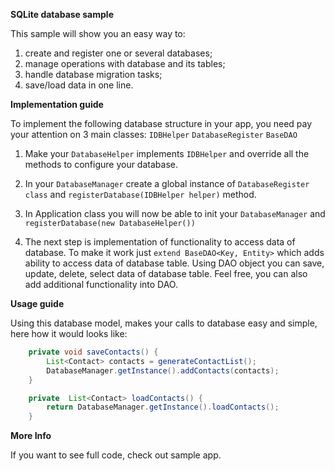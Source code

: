 **SQLite database sample**

This sample will show you an easy way to:

 1. create and register one or several databases;
 2. manage operations with database and its tables;
 3. handle database migration tasks;
 4. save/load data in one line.

**Implementation guide**

To implement the following database structure in your app, you need pay your attention on 3 main classes:
  `IDBHelper`
  `DatabaseRegister`
  `BaseDAO`


 1. Make your `DatabaseHelper` implements `IDBHelper` and override all the methods to configure your database.

 2. In your `DatabaseManager` create a global instance of `DatabaseRegister
    class` and `registerDatabase(IDBHelper helper)` method.

 3. In Application class you will now be able to init your
    `DatabaseManager` and `registerDatabase(new DatabaseHelper())`

 4. The next step is implementation of functionality to access data of
    database. To make it work just `extend BaseDAO<Key, Entity>` which
    adds ability to access data of database table. Using DAO object you can save, update, delete, select data of database table. Feel free, you can also add additional functionality into DAO.

**Usage guide**

Using this database model, makes your calls to database easy and simple, here how it would looks like:

```java
    private void saveContacts() {
        List<Contact> contacts = generateContactList();
        DatabaseManager.getInstance().addContacts(contacts);
    }

    private  List<Contact> loadContacts() {
        return DatabaseManager.getInstance().loadContacts();
    }
```

**More Info**

If you want to see full code, check out sample app.

